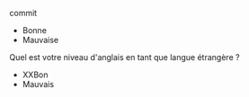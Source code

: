 commit
- Bonne
- Mauvaise

Quel est votre niveau d'anglais en tant que langue étrangère ?
- XXBon
- Mauvais
